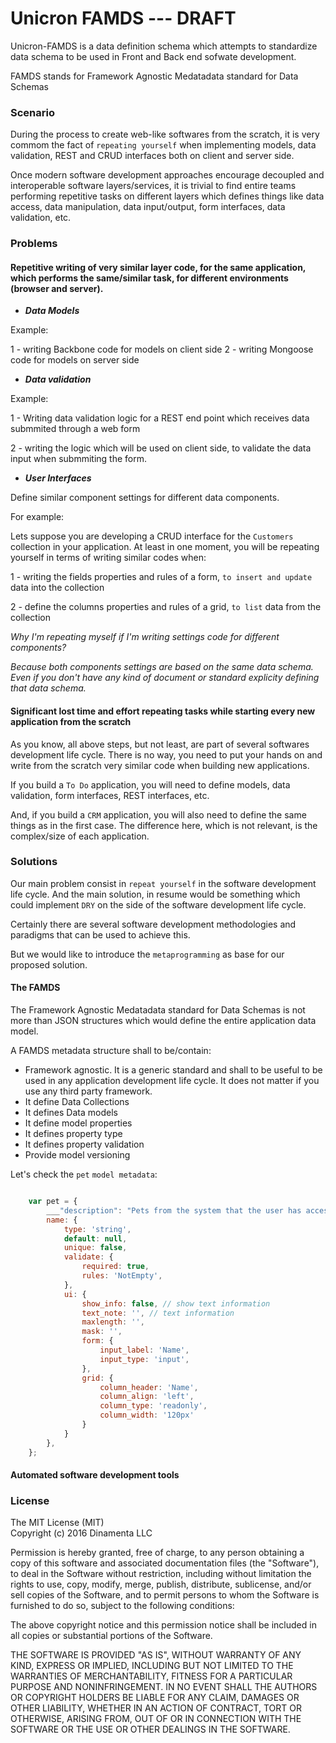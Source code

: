 Unicron FAMDS  --- DRAFT
================

Unicron-FAMDS is a data definition schema which attempts to standardize data schema to be used in Front and Back end sofwate development.

FAMDS stands for Framework Agnostic Medatadata standard for Data Schemas

### Scenario

During the process to create web-like softwares from the scratch, it is very commom the fact of `repeating yourself` when implementing models, data validation, REST and CRUD interfaces both on client and server side.

Once modern software development approaches encourage decoupled and interoperable software layers/services, it is trivial to find entire teams performing repetitive tasks on different layers which defines things like data access, data manipulation, data input/output, form interfaces, data validation, etc.


### Problems

#### Repetitive writing of very similar layer code, for the same application, which performs the same/similar task, for different environments (browser and server).

- ***Data Models***

Example:

1 - writing Backbone code for models on client side
2 - writing Mongoose code for models on server side

- ***Data validation***

Example:

1 - Writing data validation logic for a REST end point which receives data submmited through a web form

2 - writing the logic which will be used on client side, to validate the data input when submmiting the form.

- ***User Interfaces***

Define similar component settings for different data components.

For example:

Lets suppose you are developing a CRUD interface for the `Customers` collection in your application.
At least in one moment, you will be repeating yourself in terms of writing similar codes when:

1 - writing the fields properties and rules of a form, `to insert and update` data into the collection

2 - define the columns properties and rules of a grid, `to list` data from the collection

_Why I'm repeating myself if I'm writing settings code for different components?_

*Because both components settings are based on the same data schema. Even if you don't have any kind of document or standard explicity defining that data schema.*

#### Significant lost time and effort repeating tasks while starting every new application from the scratch

As you know, all above steps, but not least, are part of several softwares development life cycle. There is no way, you need to put your hands on and write from the scratch very similar code when building new applications.

If you build a `To Do` application, you will need to define models, data validation, form interfaces, REST interfaces, etc. 

And, if you build a `CRM` application, you will also need to define the same things as in the first case. The difference here, which is not relevant, is the complex/size of each application.

### Solutions

Our main problem consist in `repeat yourself` in the software development life cycle. And the main solution, in resume would be something which could implement `DRY` on the side of the software development life cycle.

Certainly there are several software development methodologies and paradigms that can be used to achieve this.

But we would like to introduce the `metaprogramming` as base for our proposed solution.

#### The FAMDS

The Framework Agnostic Medatadata standard for Data Schemas is not more than JSON structures which would define the entire application data model.

A FAMDS metadata structure shall to be/contain:

- Framework agnostic. It is a generic standard and shall to be useful to be used in any application development life cycle. It does not matter if you use any third party framework.
- It define Data Collections
- It defines Data models
 - It define model properties
  - It defines property type
  - It defines property validation
- Provide model versioning


Let's check the `pet` `model metadata`:

```javascript

	var pet = {
		___"description": "Pets from the system that the user has access to",
        name: {
            type: 'string',
            default: null,
            unique: false,
            validate: {
                required: true,
                rules: 'NotEmpty',
            },
            ui: {
                show_info: false, // show text information
                text_note: '', // text information
                maxlength: '',
                mask: '',
                form: {
                    input_label: 'Name',
                    input_type: 'input',
                },
                grid: {
                    column_header: 'Name',
                    column_align: 'left',
                    column_type: 'readonly',
                    column_width: '120px'
                }
            }
        },
    };

```


#### Automated software development tools

### License

The MIT License (MIT)    
Copyright (c) 2016 Dinamenta LLC

Permission is hereby granted, free of charge, to any person obtaining a copy of this software and associated documentation files (the "Software"), to deal in the Software without restriction, including without limitation the rights to use, copy, modify, merge, publish, distribute, sublicense, and/or sell copies of the Software, and to permit persons to whom the Software is furnished to do so, subject to the following conditions:

The above copyright notice and this permission notice shall be included in all copies or substantial portions of the Software.

THE SOFTWARE IS PROVIDED "AS IS", WITHOUT WARRANTY OF ANY KIND, EXPRESS OR IMPLIED, INCLUDING BUT NOT LIMITED TO THE WARRANTIES OF MERCHANTABILITY, FITNESS FOR A PARTICULAR PURPOSE AND NONINFRINGEMENT. IN NO EVENT SHALL THE AUTHORS OR COPYRIGHT HOLDERS BE LIABLE FOR ANY CLAIM, DAMAGES OR OTHER LIABILITY, WHETHER IN AN ACTION OF CONTRACT, TORT OR OTHERWISE, ARISING FROM, OUT OF OR IN CONNECTION WITH THE SOFTWARE OR THE USE OR OTHER DEALINGS IN THE SOFTWARE.
